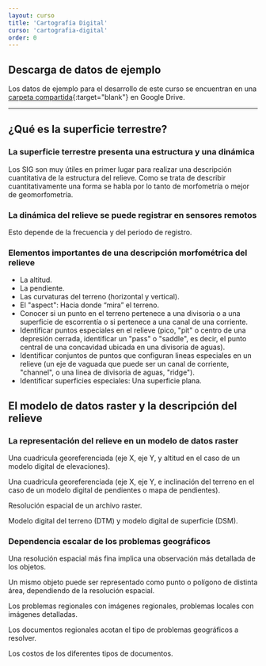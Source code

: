 ```yaml
---
layout: curso
title: 'Cartografía Digital'
curso: 'cartografia-digital'
order: 0
---
```


## Descarga de datos de ejemplo

Los datos de ejemplo para el desarrollo de este curso se encuentran en una [carpeta compartida](https://drive.google.com/drive/folders/1W2KU-0Zsi-KlYq5tzmePKaUqKubOmhxf?usp=drive_link){:target="blank"} en Google Drive.


<hr>

¿Qué es la superficie terrestre?
--------------------------------

### La superficie terrestre presenta una estructura y una dinámica

Los SIG son muy útiles en primer lugar para realizar una descripción cuantitativa de la estructura del relieve. Como se trata de describir cuantitativamente una forma se habla por lo tanto de morfometría o mejor de geomorfometría.

### La dinámica del relieve se puede registrar en sensores remotos

Esto depende de la frecuencia y del periodo de registro.

### Elementos importantes de una descripción morfométrica del relieve

- La altitud.
- La pendiente.
- Las curvaturas del terreno (horizontal y vertical).
- El "aspect": Hacia donde “mira” el terreno.
- Conocer si un punto en el terreno pertenece a una divisoria o a una superficie de escorrentía o si pertenece a una canal de una corriente.
- Identificar puntos especiales en el relieve (pico, "pit" o centro de una depresión cerrada, identificar un "pass" o "saddle", es decir, el punto central de una concavidad ubicada en una divisoria de aguas).
- Identificar conjuntos de puntos que configuran lineas especiales en un relieve (un eje de vaguada que puede ser un canal de corriente, "channel", o una linea de divisoria de aguas, "ridge").
- Identificar superficies especiales: Una superficie plana.

El modelo de datos raster y la descripción del relieve
------------------------------------------------------

### La representación del relieve en un modelo de datos raster

Una cuadricula georeferenciada (eje X, eje Y, y altitud en el caso de un modelo digital de elevaciones).

Una cuadricula georeferenciada (eje X, eje Y, e inclinación del terreno en el caso de un modelo digital de pendientes o mapa de pendientes).

Resolución espacial de un archivo raster.

Modelo digital del terreno (DTM) y modelo digital de superficie (DSM).

### Dependencia escalar de los problemas geográficos

Una resolución espacial más fina implica una observación más detallada de los objetos.

Un mismo objeto puede ser representado como punto o polígono de distinta área, dependiendo de la resolución espacial.

Los problemas regionales con imágenes regionales, problemas locales con imágenes detalladas.

Los documentos regionales acotan el tipo de problemas geográficos a resolver.

Los costos de los diferentes tipos de documentos.
